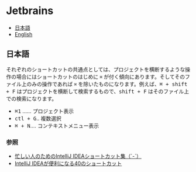 # Jetbrains

* [日本語](#日本語)
* [English](#English)

## 日本語

それぞれのショートカットの共通点としては、プロジェクトを横断するような操作の場合にはショートカットのはじめに `⌘` が付く傾向にあります。そしてそのファイル上のみの操作であれば `⌘` を除いたものになります。例えば、<kbd>⌘ + shift + F</kbd> はプロジェクトを横断して検索するもので、<kbd>shift + F</kbd> はそのファイル上での検索になります。

* <kbd>⌘1</kbd> ...... プロジェクト表示
* <kbd>ctl + G</kbd>.. 複数選択
* <kbd>⌘ + N</kbd>.... コンテキストメニュー表示

### 参照

* [忙しい人のためのIntelliJ IDEAショートカット集（´-`）](http://qiita.com/yoppe/items/f7cbeb825c071691d3f2)
* [IntelliJ IDEAが便利になる40のショートカット](http://tubolabo.hatenablog.com/entry/20120225/1330185960)
